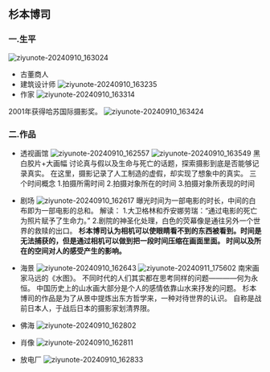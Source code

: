 ## 杉本博司
### 一.生平
![ziyunote-20240910_163024](https://gitee.com/kawahara0616/photographnotes/raw/master/imgs/202409101630015.png)
- 古董商人
- 建筑设计师
![ziyunote-20240910_163235](https://gitee.com/kawahara0616/photographnotes/raw/master/imgs/202409101632470.png)
- 作家
![ziyunote-20240910_163314](https://gitee.com/kawahara0616/photographnotes/raw/master/imgs/202409101633971.png)

2001年获得哈苏国际摄影奖。
![ziyunote-20240910_163424](https://gitee.com/kawahara0616/photographnotes/raw/master/imgs/202409101634824.png)

### 二.作品

- 透视画馆
![ziyunote-20240910_162557](https://gitee.com/kawahara0616/photographnotes/raw/master/imgs/202409101625243.png)
![ziyunote-20240910_163549](https://gitee.com/kawahara0616/photographnotes/raw/master/imgs/202409101635398.png)
黑白胶片+大画幅
讨论真与假以及生命与死亡的话题，探索摄影到底是否能够记录真实。
在这里，摄影记录了人工制造的虚假，却实现了想象中的真实。
三个时间概念
1.拍摄所需时间
2.拍摄对象所在的时间
3.拍摄对象所表现的时间

- 剧场
![ziyunote-20240910_162617](https://gitee.com/kawahara0616/photographnotes/raw/master/imgs/202409101626822.png)
曝光时间为一部电影的时长，中间的白布即为一部电影的总和。
解读：
1.大卫格林和乔安娜劳瑞：“通过电影的死亡为照片赋予了生命力。”
2.剧院的神圣化处理，白色的荧幕像是通往另外一个世界的救赎的出口。
**杉本博司认为相机可以使眼睛看不到的东西被看到。时间是无法捕获的，但是通过相机可以做到把一段时间压缩在画面里面。
时间以及所在的空间对人的感受产生的影响。**

- 海景
![ziyunote-20240910_162643](https://gitee.com/kawahara0616/photographnotes/raw/master/imgs/202409101626522.png)
![ziyunote-20240911_175602](https://gitee.com/kawahara0616/photographnotes/raw/master/imgs/202409111756967.png)
南宋画家马远的《水图》。
不同时代的人们其实都在思考同样的问题————何为永恒。
中国历史上的山水画大部分是个人的感情依靠山水来抒发的问题。
杉本博司的作品是为了从景中提炼出东方哲学来，一种对待世界的认识。
自称是战前日本人，于战后日本的摄影家划清界限。

- 佛海
![ziyunote-20240910_162802](https://gitee.com/kawahara0616/photographnotes/raw/master/imgs/202409101628175.png)

- 肖像
![ziyunote-20240910_162811](https://gitee.com/kawahara0616/photographnotes/raw/master/imgs/202409101628527.png)

- 放电厂
![ziyunote-20240910_162833](https://gitee.com/kawahara0616/photographnotes/raw/master/imgs/202409101628334.png)